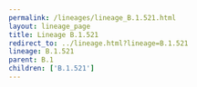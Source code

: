 ```yaml
---
permalink: /lineages/lineage_B.1.521.html
layout: lineage_page
title: Lineage B.1.521
redirect_to: ../lineage.html?lineage=B.1.521
lineage: B.1.521
parent: B.1
children: ['B.1.521']
---
```

